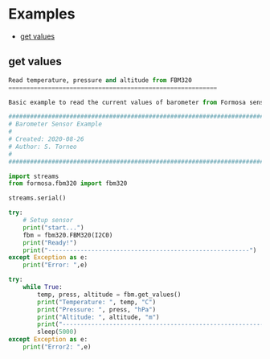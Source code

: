 # Examples

-   [get values](/latest/reference/libs/formosa/FORMOSA%20FBM320/docs/examples/#get-values)

## get values

```python
Read temperature, pressure and altitude from FBM320
==========================================================

Basic example to read the current values of barometer from Formosa sensor FBM320.
```
```python
################################################################################
# Barometer Sensor Example
#
# Created: 2020-08-26
# Author: S. Torneo
#
################################################################################

import streams
from formosa.fbm320 import fbm320

streams.serial()

try:
    # Setup sensor 
    print("start...")
    fbm = fbm320.FBM320(I2C0)
    print("Ready!")
    print("--------------------------------------------------------")
except Exception as e:
    print("Error: ",e)

try:
    while True:
        temp, press, altitude = fbm.get_values()
        print("Temperature: ", temp, "C")
        print("Pressure: ", press, "hPa")
        print("Altitude: ", altitude, "m")
        print("--------------------------------------------------------")
        sleep(5000)
except Exception as e:
    print("Error2: ",e)
```
<!--stackedit_data:
eyJoaXN0b3J5IjpbMTUyNDczMzk3N119
-->
